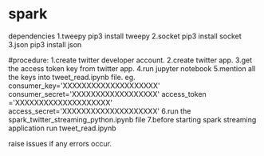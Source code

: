 # spark
dependencies
    1.tweepy
        pip3 install tweepy
    2.socket
        pip3 install socket
    3.json
        pip3 install json

#procedure:
    1.create twitter developer account.
    2.create twitter app.
    3.get the access token key from twitter app.
    4.run jupyter notebook
    5.mention all the keys into tweet_read.ipynb file.
	    eg.
	        consumer_key='XXXXXXXXXXXXXXXXXXXX'
	        consumer_secret='XXXXXXXXXXXXXXXXXX'
	        access_token ='XXXXXXXXXXXXXXXXXXXX'
	        access_secret='XXXXXXXXXXXXXXXXXXXX' 
    6.run the spark_twitter_streaming_python.ipynb file	
       7.before starting spark streaming application run tweet_read.ipynb


raise issues if any errors occur.
